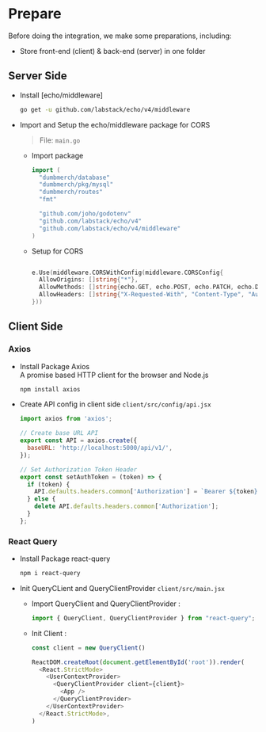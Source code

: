 # Prepare

Before doing the integration, we make some preparations, including:

- Store front-end (client) & back-end (server) in one folder

## Server Side

- Install [echo/middleware]

  ```bash
  go get -u github.com/labstack/echo/v4/middleware
  ```

- Import and Setup the echo/middleware package for CORS

  > File: `main.go`

  - Import package

    ```go
    import (
      "dumbmerch/database"
      "dumbmerch/pkg/mysql"
      "dumbmerch/routes"
      "fmt"

      "github.com/joho/godotenv"
      "github.com/labstack/echo/v4"
      "github.com/labstack/echo/v4/middleware"
    )
    ```

  - Setup for CORS

    ```go

    e.Use(middleware.CORSWithConfig(middleware.CORSConfig{
      AllowOrigins: []string{"*"},
      AllowMethods: []string{echo.GET, echo.POST, echo.PATCH, echo.DELETE},
      AllowHeaders: []string{"X-Requested-With", "Content-Type", "Authorization"},
    }))

    ```

## Client Side

### Axios

- Install Package Axios
  <br>
  A promise based HTTP client for the browser and Node.js

  ```javascript
  npm install axios
  ```

- Create API config in client side `client/src/config/api.jsx`

  ```javascript
  import axios from 'axios';

  // Create base URL API
  export const API = axios.create({
    baseURL: 'http://localhost:5000/api/v1/',
  });

  // Set Authorization Token Header
  export const setAuthToken = (token) => {
    if (token) {
      API.defaults.headers.common['Authorization'] = `Bearer ${token}`;
    } else {
      delete API.defaults.headers.common['Authorization'];
    }
  };
  ```

### React Query

- Install Package react-query

  ```bash
  npm i react-query
  ```

- Init QueryCLient and QueryClientProvider `client/src/main.jsx`

  - Import QueryClient and QueryClientProvider :

    ```javascript
    import { QueryClient, QueryClientProvider } from "react-query";
    ```

  - Init Client :

    ```javascript
    const client = new QueryClient()

    ReactDOM.createRoot(document.getElementById('root')).render(
      <React.StrictMode>
        <UserContextProvider>
          <QueryClientProvider client={client}>
            <App />
          </QueryClientProvider>
        </UserContextProvider>
      </React.StrictMode>,
    )
    ```
